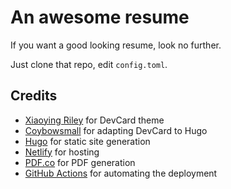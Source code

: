 # An awesome resume

If you want a good looking resume, look no further.

Just clone that repo, edit `config.toml`.



## Credits

- [Xiaoying Riley](https://themes.3rdwavemedia.com/bootstrap-templates/resume/devcard-bootstrap-5-vcard-portfolio-template-for-software-developers/) for DevCard theme
- [Coybowsmall](https://github.com/cowboysmall-tools/hugo-devresume-theme) for adapting DevCard to Hugo
- [Hugo](https://github.com/gohugoio/hugo) for static site generation
- [Netlify](https://netlify.com) for hosting
- [PDF.co](https://pdf.co) for PDF generation
- [GitHub Actions](https://github.com/features/actions) for automating the deployment
